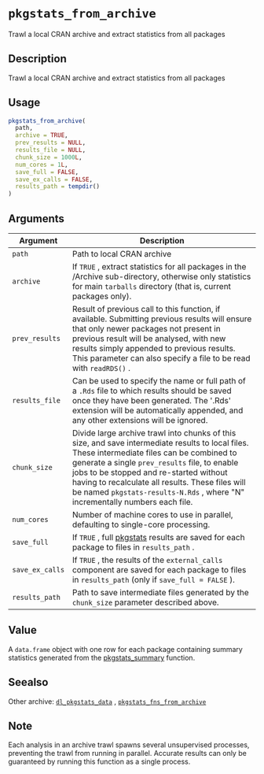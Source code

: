 # `pkgstats_from_archive`

Trawl a local CRAN archive and extract statistics from all packages


## Description

Trawl a local CRAN archive and extract statistics from all packages


## Usage

```r
pkgstats_from_archive(
  path,
  archive = TRUE,
  prev_results = NULL,
  results_file = NULL,
  chunk_size = 1000L,
  num_cores = 1L,
  save_full = FALSE,
  save_ex_calls = FALSE,
  results_path = tempdir()
)
```


## Arguments

Argument      |Description
------------- |----------------
`path`     |     Path to local CRAN archive
`archive`     |     If `TRUE` , extract statistics for all packages in the /Archive sub-directory, otherwise only statistics for main `tarballs`  directory (that is, current packages only).
`prev_results`     |     Result of previous call to this function, if available. Submitting previous results will ensure that only newer packages not present in previous result will be analysed, with new results simply appended to previous results. This parameter can also specify a file to be read with `readRDS()` .
`results_file`     |     Can be used to specify the name or full path of a `.Rds`  file to which results should be saved once they have been generated. The '.Rds' extension will be automatically appended, and any other extensions will be ignored.
`chunk_size`     |     Divide large archive trawl into chunks of this size, and save intermediate results to local files. These intermediate files can be combined to generate a single `prev_results` file, to enable jobs to be stopped and re-started without having to recalculate all results. These files will be named `pkgstats-results-N.Rds` , where "N" incrementally numbers each file.
`num_cores`     |     Number of machine cores to use in parallel, defaulting to single-core processing.
`save_full`     |     If `TRUE` , full [pkgstats](#pkgstats) results are saved for each package to files in `results_path` .
`save_ex_calls`     |     If `TRUE` , the results of the `external_calls` component are saved for each package to files in `results_path` (only if `save_full = FALSE` ).
`results_path`     |     Path to save intermediate files generated by the `chunk_size` parameter described above.


## Value

A `data.frame` object with one row for each package containing
 summary statistics generated from the [pkgstats_summary](#pkgstatssummary) function.


## Seealso

Other archive:
 [`dl_pkgstats_data`](#dlpkgstatsdata) ,
 [`pkgstats_fns_from_archive`](#pkgstatsfnsfromarchive)


## Note

Each analysis in an archive trawl spawns several unsupervised 
 processes, preventing the trawl from running in parallel. Accurate results
 can only be guaranteed by running this function as a single process.


